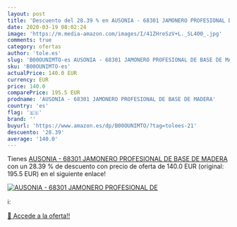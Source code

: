 ```yaml
---
layout: post
title: 'Descuento del 28.39 % en AUSONIA - 68301 JAMONERO PROFESIONAL DE '
date: 2020-03-19 08:02:24
image: 'https://m.media-amazon.com/images/I/41ZHreSzV+L._SL400_.jpg'
comments: true
category: ofertas
author: 'tole.es'
slug: 'B00OUNIMTO-es AUSONIA - 68301 JAMONERO PROFESIONAL DE BASE DE MADERA'
sku: 'B00OUNIMTO-es'
actualPrice: 140.0 EUR
currency: EUR
price: 140.0
comparePrice: 195.5 EUR
prodname: 'AUSONIA - 68301 JAMONERO PROFESIONAL DE BASE DE MADERA'
country: 'es'
flag: '🇪🇸'
brand: ''
buyurl: 'https://www.amazon.es/dp/B00OUNIMTO/?tag=tolees-21'
descuento: '28.39'
average: '140.0'
---
```


Tienes [AUSONIA - 68301 JAMONERO PROFESIONAL DE BASE DE MADERA](https://www.amazon.es/dp/B00OUNIMTO/?tag=tolees-21) con un 28.39 % de descuento con precio de oferta de 140.0 EUR (original: 195.5 EUR) en el siguiente enlace!

[![AUSONIA - 68301 JAMONERO PROFESIONAL DE ](https://m.media-amazon.com/images/I/41ZHreSzV+L._SL400_.jpg)](https://www.amazon.es/dp/B00OUNIMTO/?tag=tolees-21)

ℹ️:


[🛒 Accede a la oferta!!](https://www.amazon.es/dp/B00OUNIMTO/?tag=tolees-21)
